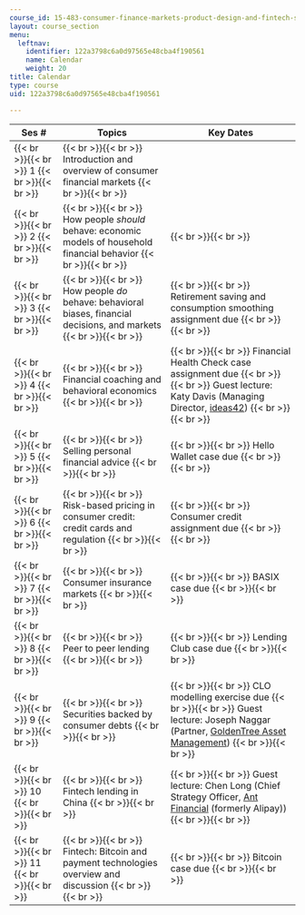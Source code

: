 ```yaml
---
course_id: 15-483-consumer-finance-markets-product-design-and-fintech-spring-2018
layout: course_section
menu:
  leftnav:
    identifier: 122a3798c6a0d97565e48cba4f190561
    name: Calendar
    weight: 20
title: Calendar
type: course
uid: 122a3798c6a0d97565e48cba4f190561

---
```


| Ses # | Topics | Key Dates |
| --- | --- | --- |
|  {{< br >}}{{< br >}} 1 {{< br >}}{{< br >}}  |  {{< br >}}{{< br >}} Introduction and overview of consumer financial markets {{< br >}}{{< br >}}  | &nbsp; |
|  {{< br >}}{{< br >}} 2 {{< br >}}{{< br >}}  |  {{< br >}}{{< br >}} How people _should_ behave: economic models of household financial behavior {{< br >}}{{< br >}}  |  {{< br >}}{{< br >}}  |
|  {{< br >}}{{< br >}} 3 {{< br >}}{{< br >}}  |  {{< br >}}{{< br >}} How people _do_ behave: behavioral biases, financial decisions, and markets {{< br >}}{{< br >}}  |  {{< br >}}{{< br >}} Retirement saving and consumption smoothing assignment due {{< br >}}{{< br >}}  |
|  {{< br >}}{{< br >}} 4 {{< br >}}{{< br >}}  |  {{< br >}}{{< br >}} Financial coaching and behavioral economics {{< br >}}{{< br >}}  |  {{< br >}}{{< br >}} Financial Health Check case assignment due {{< br >}}{{< br >}} Guest lecture: Katy Davis (Managing Director, [ideas42](http://www.ideas42.org/)) {{< br >}}{{< br >}}  |
|  {{< br >}}{{< br >}} 5 {{< br >}}{{< br >}}  |  {{< br >}}{{< br >}} Selling personal financial advice {{< br >}}{{< br >}}  |  {{< br >}}{{< br >}} Hello Wallet case due {{< br >}}{{< br >}}  |
|  {{< br >}}{{< br >}} 6 {{< br >}}{{< br >}}  |  {{< br >}}{{< br >}} Risk-based pricing in consumer credit: credit cards and regulation {{< br >}}{{< br >}}  |  {{< br >}}{{< br >}} Consumer credit assignment due {{< br >}}{{< br >}}  |
|  {{< br >}}{{< br >}} 7 {{< br >}}{{< br >}}  |  {{< br >}}{{< br >}} Consumer insurance markets {{< br >}}{{< br >}}  |  {{< br >}}{{< br >}} BASIX case due {{< br >}}{{< br >}}  |
|  {{< br >}}{{< br >}} 8 {{< br >}}{{< br >}}  |  {{< br >}}{{< br >}} Peer to peer lending {{< br >}}{{< br >}}  |  {{< br >}}{{< br >}} Lending Club case due {{< br >}}{{< br >}}  |
|  {{< br >}}{{< br >}} 9 {{< br >}}{{< br >}}  |  {{< br >}}{{< br >}} Securities backed by consumer debts {{< br >}}{{< br >}}  |  {{< br >}}{{< br >}} CLO modelling exercise due {{< br >}}{{< br >}} Guest lecture: Joseph Naggar (Partner, [GoldenTree Asset Management](https://www.goldentree.com/)) {{< br >}}{{< br >}}  |
|  {{< br >}}{{< br >}} 10 {{< br >}}{{< br >}}  |  {{< br >}}{{< br >}} Fintech lending in China {{< br >}}{{< br >}}  |  {{< br >}}{{< br >}} Guest lecture: Chen Long (Chief Strategy Officer, [Ant Financial](https://www.antfin.com/) (formerly Alipay)) {{< br >}}{{< br >}}  |
|  {{< br >}}{{< br >}} 11 {{< br >}}{{< br >}}  |  {{< br >}}{{< br >}} Fintech: Bitcoin and payment technologies overview and discussion {{< br >}}{{< br >}}  |  {{< br >}}{{< br >}} Bitcoin case due {{< br >}}{{< br >}}